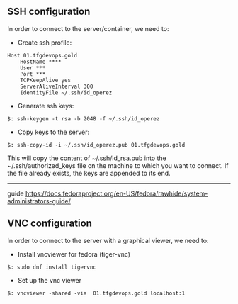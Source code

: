 ## SSH configuration
In order to connect to the server/container, we need to:
- Create ssh profile:
```
Host 01.tfgdevops.gold  
  	HostName ****
  	User *** 
	Port *** 
	TCPKeepAlive yes 
	ServerAliveInterval 300
	IdentityFile ~/.ssh/id_operez 
```
- Generate ssh keys:
```
$: ssh-keygen -t rsa -b 2048 -f ~/.ssh/id_operez
```
- Copy keys to the server:

```
$: ssh-copy-id -i ~/.ssh/id_operez.pub 01.tfgdevops.gold
```
This will copy the content of ~/.ssh/id_rsa.pub into the ~/.ssh/authorized_keys file on the machine to which you want to connect. If the file already exists, the keys are appended to its end.

---
guide https://docs.fedoraproject.org/en-US/fedora/rawhide/system-administrators-guide/

## VNC configuration
In order to connect to the server with a graphical viewer, we need to:
- Install vncviewer for fedora (tiger-vnc)
```
$: sudo dnf install tigervnc
``` 
- Set up the vnc viewer
```
$: vncviewer -shared -via  01.tfgdevops.gold localhost:1 
```
